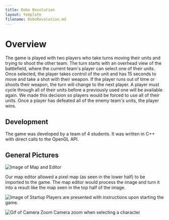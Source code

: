 ```yaml
---
title: Robo Revolution
layout: template
filename: RoboRevolution.md
---
```


# Overview

  The game is played with two players who take turns moving their units and trying to shoot the other team. 
  The turn starts with an overhead view of the battlefield, where the current team's player can select one of their units. 
  Once selected, the player takes control of the unit and has 15 seconds to move and take a shot with their weapon. 
  If the player runs out of time or shoots their weapon, the turn will change to the next player. A player must cycle through all 
  of their units before a previously used one will be available again. We made this decision so players would be forced to use all of their units. 
  Once a player has defeated all of the enemy team's units, the player wins.

## Development

  The game was developed by a team of 4 students. It was written in C++ with direct calls to the OpenGL API. 

## General Pictures

![Image of Map and Editor](https://loganthatcher.com/images/RoboRev/mapEditorAndOverhead.png)

  Our map editor allowed a pixel map (as seen in the lower half) to be imported to the game. The map editor would process the image and turn it into
  a result like the map seen in the top half of the image.

![Image of Startup](https://loganthatcher.com/images/RoboRev/startup.png)
  Players are presented with instructions upon starting the game.

![Gif of Camera Zoom](https://loganthatcher.com/images/RoboRev/camera_zoom.gif)
  Camera zoom when selecting a character
